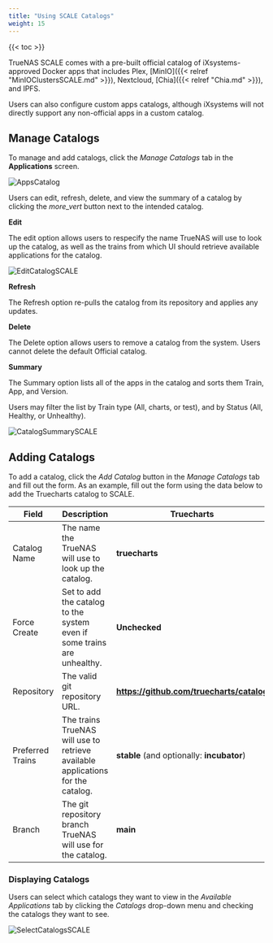 ```yaml
---
title: "Using SCALE Catalogs"
weight: 15
---
```


{{< toc >}}

TrueNAS SCALE comes with a pre-built official catalog of iXsystems-approved Docker apps that includes Plex, [MinIO]({{< relref "MinIOClustersSCALE.md" >}}), Nextcloud, [Chia]({{< relref "Chia.md" >}}), and IPFS.

Users can also configure custom apps catalogs, although iXsystems will not directly support any non-official apps in a custom catalog.

## Manage Catalogs

To manage and add catalogs, click the *Manage Catalogs* tab in the **Applications** screen. 

![AppsCatalog](/images/SCALE/AppsCatalog.png "Apps Catalog")

Users can edit, refresh, delete, and view the summary of a catalog by clicking the <i class="material-icons" aria-hidden="true" title="Options">more_vert</i> button next to the intended catalog.

**Edit**

The edit option allows users to respecify the name TrueNAS will use to look up the catalog, as well as the trains from which UI should retrieve available applications for the catalog.

![EditCatalogSCALE](/images/SCALE/EditCatalogSCALE.png "Edit Catalog")

**Refresh**

The Refresh option re-pulls the catalog from its repository and applies any updates.

**Delete**

The Delete option allows users to remove a catalog from the system. Users cannot delete the default Official catalog.

**Summary**

The Summary option lists all of the apps in the catalog and sorts them Train, App, and Version.

Users may filter the list by Train type (All, charts, or test), and by Status (All, Healthy, or Unhealthy).

![CatalogSummarySCALE](/images/SCALE/CatalogSummarySCALE.png "Catalog Summary")

## Adding Catalogs

To add a catalog, click the *Add Catalog* button in the *Manage Catalogs* tab and fill out the form. As an example, fill out the form using the data below to add the Truecharts catalog to SCALE.

| Field | Description | Truecharts |
|---------|-------|-------------|
| Catalog Name | The name the TrueNAS will use to look up the catalog. | **truecharts** |
| Force Create | Set to add the catalog to the system even if some trains are unhealthy. | **Unchecked** |
| Repository |  The valid git repository URL. | **https://github.com/truecharts/catalog** |
| Preferred Trains | The trains TrueNAS will use to retrieve available applications for the catalog. | **stable** (and optionally: **incubator**) |
| Branch | The git repository branch TrueNAS will use for the catalog. | **main** |

### Displaying Catalogs

Users can select which catalogs they want to view in the *Available Applications* tab by clicking the *Catalogs* drop-down menu and checking the catalogs they want to see.

![SelectCatalogsSCALE](/images/SCALE/SelectCatalogsSCALE.png "Catalog Summary")
